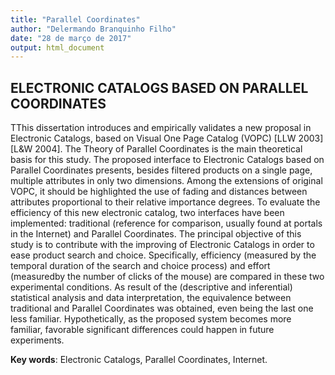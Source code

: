 ```yaml
---
title: "Parallel Coordinates"
author: "Delermando Branquinho Filho"
date: "28 de março de 2017"
output: html_document
---
```


## ELECTRONIC CATALOGS BASED ON PARALLEL COORDINATES

TThis dissertation introduces and empirically validates a new proposal in Electronic 
Catalogs, based on Visual One Page Catalog (VOPC) [LLW 2003][L&W 2004]. The Theory 
of Parallel Coordinates is the main theoretical basis for this study. The proposed interface to 
Electronic Catalogs based on Parallel Coordinates presents, besides filtered products on a 
single page, multiple attributes in only two dimensions. Among the extensions of original 
VOPC, it should be highlighted the use of fading and distances between attributes 
proportional to their relative importance degrees.  To evaluate the efficiency of this new 
electronic catalog, two interfaces have been implemented: traditional (reference for 
comparison, usually found at portals in the Internet) and Parallel Coordinates. The principal 
objective of this study is to contribute with the improving of Electronic Catalogs in order to 
ease product search and choice. Specifically, efficiency (measured by the temporal duration of 
the search and choice process) and effort (measuredby the number of clicks of the mouse) are 
compared in these two experimental conditions. As result of the (descriptive and inferential) 
statistical analysis and data interpretation, the equivalence between traditional and Parallel 
Coordinates was obtained, even being the last one less familiar. Hypothetically, as the 
proposed system becomes more familiar, favorable significant differences could happen in 
future experiments. 

**Key words**: Electronic Catalogs, Parallel Coordinates, Internet. 


